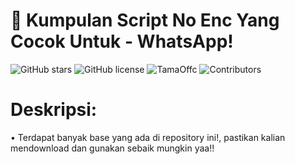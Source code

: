 # 🚀 Kumpulan Script No Enc Yang Cocok Untuk - WhatsApp!
![GitHub stars](https://img.shields.io/github/stars/kagenouReal/Baileys?style=social)
![GitHub license](https://img.shields.io/github/license/kagenouReal/Baileys)
![TamaOffc](https://img.shields.io/badge/ByTama-%3E%3D14.0-green)
![Contributors](https://img.shields.io/github/contributors/TamaRebirth/Script-Archive-For-WhatsApp)

# Deskripsi:
• Terdapat banyak base yang ada di repository ini!, pastikan kalian mendownload dan gunakan sebaik mungkin yaa!!
